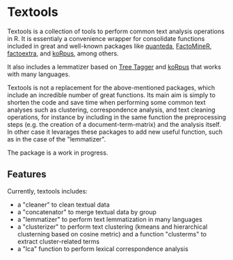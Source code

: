 # Textools

Textools is a collection of tools to perform common text analysis operations in R. It is essentialy a convenience wrapper for consolidate functions included in great and well-known packages like [quanteda](https://quanteda.io/), [FactoMineR](http://factominer.free.fr/), [factoextra](https://github.com/kassambara/factoextra), and [koRpus](https://cran.r-project.org/web/packages/koRpus/vignettes/koRpus_vignette.html), among others. 

It also includes a lemmatizer based on [Tree Tagger](https://www.cis.uni-muenchen.de/~schmid/tools/TreeTagger/) and [koRpus](https://cran.r-project.org/web/packages/koRpus/vignettes/koRpus_vignette.html) that works with many languages.

Textools is not a replacement for the above-mentioned packages, which include an incredible number of great functions. Its main aim is simply to shorten the code and save time when performing some common text analyses such as clustering, correspondence analysis, and text cleaning operations, for instance by including in the same function the preprocessing steps (e.g. the creation of a document-term-matrix) and the analysis itself. In other case it levarages these packages to add new useful function, such as in the case of the "lemmatizer".

The package is a work in progress.

## Features

Currently, textools includes:
* a "cleaner" to clean textual data
* a "concatenator" to merge textual data by group
* a "lemmatizer" to perform text lemmatization in many languages
* a "clusterizer" to perform text clustering (kmeans and hierarchical clusterning based on cosine metric) and a function "clusterms" to extract cluster-related terms 
* a "lca" function to perform lexical correspondence analysis
